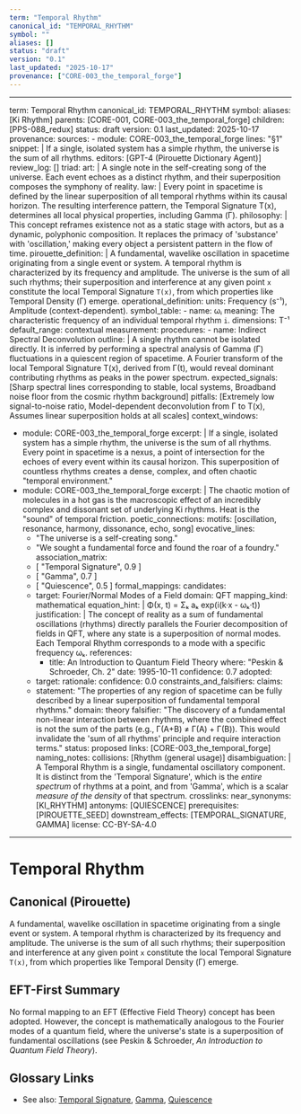 ```yaml
---
term: "Temporal Rhythm"
canonical_id: "TEMPORAL_RHYTHM"
symbol: ""
aliases: []
status: "draft"
version: "0.1"
last_updated: "2025-10-17"
provenance: ["CORE-003_the_temporal_forge"]
---
```


---
term: Temporal Rhythm
canonical_id: TEMPORAL_RHYTHM
symbol: 
aliases: [Ki Rhythm]
parents: [CORE-001, CORE-003_the_temporal_forge]
children: [PPS-088_redux]
status: draft
version: 0.1
last_updated: 2025-10-17
provenance:
  sources:
    - module: CORE-003_the_temporal_forge
      lines: "§1"
      snippet: |
        If a single, isolated system has a simple rhythm, the universe is the sum of all rhythms.
  editors: [GPT-4 (Pirouette Dictionary Agent)]
  review_log: []
triad:
  art: |
    A single note in the self-creating song of the universe. Each event echoes as a distinct rhythm, and their superposition composes the symphony of reality.
  law: |
    Every point in spacetime is defined by the linear superposition of all temporal rhythms within its causal horizon. The resulting interference pattern, the Temporal Signature T(x), determines all local physical properties, including Gamma (Γ).
  philosophy: |
    This concept reframes existence not as a static stage with actors, but as a dynamic, polyphonic composition. It replaces the primacy of 'substance' with 'oscillation,' making every object a persistent pattern in the flow of time.
pirouette_definition: |
  A fundamental, wavelike oscillation in spacetime originating from a single event or system. A temporal rhythm is characterized by its frequency and amplitude. The universe is the sum of all such rhythms; their superposition and interference at any given point `x` constitute the local Temporal Signature `T(x)`, from which properties like Temporal Density (Γ) emerge.
operational_definition:
  units: Frequency (s⁻¹), Amplitude (context-dependent).
  symbol_table:
    - name: ωᵢ
      meaning: The characteristic frequency of an individual temporal rhythm `i`.
      dimensions: T⁻¹
      default_range: contextual
  measurement:
    procedures:
      - name: Indirect Spectral Deconvolution
        outline: |
          A single rhythm cannot be isolated directly. It is inferred by performing a spectral analysis of Gamma (Γ) fluctuations in a quiescent region of spacetime. A Fourier transform of the local Temporal Signature T(x), derived from Γ(t), would reveal dominant contributing rhythms as peaks in the power spectrum.
        expected_signals: [Sharp spectral lines corresponding to stable, local systems, Broadband noise floor from the cosmic rhythm background]
        pitfalls: [Extremely low signal-to-noise ratio, Model-dependent deconvolution from Γ to T(x), Assumes linear superposition holds at all scales]
context_windows:
  - module: CORE-003_the_temporal_forge
    excerpt: |
      If a single, isolated system has a simple rhythm, the universe is the sum of all rhythms. Every point in spacetime is a nexus, a point of intersection for the echoes of every event within its causal horizon. This superposition of countless rhythms creates a dense, complex, and often chaotic "temporal environment."
  - module: CORE-003_the_temporal_forge
    excerpt: |
      The chaotic motion of molecules in a hot gas is the macroscopic effect of an incredibly complex and dissonant set of underlying Ki rhythms. Heat is the "sound" of temporal friction.
poetic_connections:
  motifs: [oscillation, resonance, harmony, dissonance, echo, song]
  evocative_lines:
    - "The universe is a self-creating song."
    - "We sought a fundamental force and found the roar of a foundry."
  association_matrix:
    - [ "Temporal Signature", 0.9 ]
    - [ "Gamma", 0.7 ]
    - [ "Quiescence", 0.5 ]
formal_mappings:
  candidates:
    - target: Fourier/Normal Modes of a Field
      domain: QFT
      mapping_kind: mathematical
      equation_hint: |
        Φ(x, t) = Σₖ aₖ exp(i(k·x - ωₖ·t))
      justification: |
        The concept of reality as a sum of fundamental oscillations (rhythms) directly parallels the Fourier decomposition of fields in QFT, where any state is a superposition of normal modes. Each Temporal Rhythm corresponds to a mode with a specific frequency ωₖ.
      references:
        - title: An Introduction to Quantum Field Theory
          where: "Peskin & Schroeder, Ch. 2"
          date: 1995-10-11
      confidence: 0.7
  adopted:
    - target: 
      rationale: 
      confidence: 0.0
constraints_and_falsifiers:
  claims:
    - statement: "The properties of any region of spacetime can be fully described by a linear superposition of fundamental temporal rhythms."
      domain: theory
      falsifier: "The discovery of a fundamental non-linear interaction between rhythms, where the combined effect is not the sum of the parts (e.g., Γ(A+B) ≠ Γ(A) + Γ(B)). This would invalidate the 'sum of all rhythms' principle and require interaction terms."
      status: proposed
      links: [CORE-003_the_temporal_forge]
naming_notes:
  collisions: [Rhythm (general usage)]
  disambiguation: |
    A Temporal Rhythm is a single, fundamental oscillatory component. It is distinct from the 'Temporal Signature', which is the *entire spectrum* of rhythms at a point, and from 'Gamma', which is a scalar *measure of the density* of that spectrum.
crosslinks:
  near_synonyms: [KI_RHYTHM]
  antonyms: [QUIESCENCE]
  prerequisites: [PIROUETTE_SEED]
  downstream_effects: [TEMPORAL_SIGNATURE, GAMMA]
license: CC-BY-SA-4.0
---

# Temporal Rhythm

## Canonical (Pirouette)
A fundamental, wavelike oscillation in spacetime originating from a single event or system. A temporal rhythm is characterized by its frequency and amplitude. The universe is the sum of all such rhythms; their superposition and interference at any given point `x` constitute the local Temporal Signature `T(x)`, from which properties like Temporal Density (Γ) emerge.

## EFT-First Summary
No formal mapping to an EFT (Effective Field Theory) concept has been adopted. However, the concept is mathematically analogous to the Fourier modes of a quantum field, where the universe's state is a superposition of fundamental oscillations (see Peskin & Schroeder, *An Introduction to Quantum Field Theory*).

## Glossary Links
- See also: [Temporal Signature](<#>), [Gamma](<#>), [Quiescence](<#>)